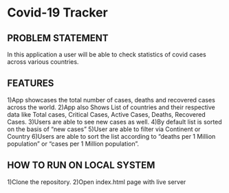 # Covid-19 Tracker

## PROBLEM STATEMENT

 In this application a user will be able to check statistics of covid cases across various countries. 

## FEATURES
1)App showcases the total number of cases, deaths and recovered cases across the world.
2)App also Shows List of countries and their respective data like Total cases, Critical Cases, Active Cases, Deaths, Recovered Cases.
3)Users are able to see new cases as well.
4)By default list is sorted on the basis of “new cases”
5)User are able to filter via Continent or Country
6)Users are able to sort the list according to “deaths per 1 Million population” or “cases per 1 Million population”.

## HOW TO RUN ON LOCAL SYSTEM

1)Clone the repository.
2)Open index.html page with live server

